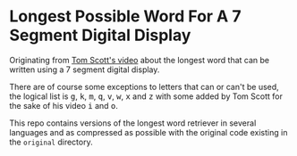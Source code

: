 # Longest Possible Word For A 7 Segment Digital Display
Originating from [Tom Scott's video](https://www.youtube.com/watch?v=zp4BMR88260) about the longest word that can be written using a 7 segment digital display.

There are of course some exceptions to letters that can or can't be used, the logical list is <kbd>g</kbd>, <kbd>k</kbd>, <kbd>m</kbd>, <kbd>q</kbd>, <kbd>v</kbd>, <kbd>w</kbd>, <kbd>x</kbd> and <kbd>z</kbd> with some added by Tom Scott for the sake of his video <kbd>i</kbd> and <kbd>o</kbd>.

This repo contains versions of the longest word retriever in several languages and as compressed as possible with the original code existing in the `original` directory.
